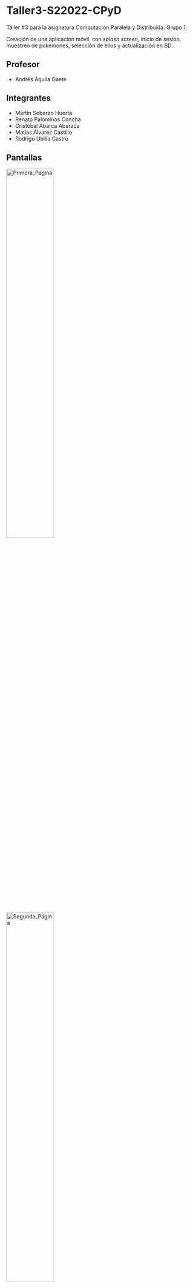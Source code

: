 # Taller3-S22022-CPyD
Taller #3 para la asignatura Computación Paralela y Distribuida. Grupo 1.

Creación de una aplicación móvil, con _splash screen_, inicio de sesión, muestreo de pokemones, selección de ellos y actualización en BD.

## Profesor
* Andrés Águila Gaete

## Integrantes
* Martín Sobarzo Huerta
* Renato Palominos Concha
* Cristóbal Abarca Abarzúa
* Matías Álvarez Castillo
* Rodrigo Ubilla Castro

## Pantallas

![Primera_Página](Screenshots/Página_1.jpg)

![Segunda_Página](Screenshots/Página_2.jpg)

![Tercera_Página](Screenshots/Página_3.jpg)

![Tarjeta](Screenshots/Pokémon_Tarjeta.jpg)

<style type="text/css">
    img {
        width: 50%;
    }
</style>
# Muchas gracias.
